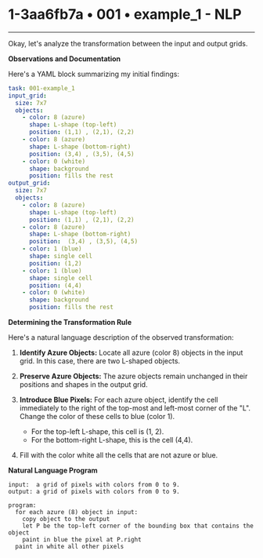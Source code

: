 # 1-3aa6fb7a • 001 • example_1 - NLP

---
Okay, let's analyze the transformation between the input and output grids.

**Observations and Documentation**

Here's a YAML block summarizing my initial findings:

```yaml
task: 001-example_1
input_grid:
  size: 7x7
  objects:
    - color: 8 (azure)
      shape: L-shape (top-left)
      position: (1,1) , (2,1), (2,2)
    - color: 8 (azure)
      shape: L-shape (bottom-right)
      position: (3,4) , (3,5), (4,5)
    - color: 0 (white)
      shape: background
      position: fills the rest
output_grid:
  size: 7x7
  objects:
    - color: 8 (azure)
      shape: L-shape (top-left)
      position: (1,1) , (2,1), (2,2)
    - color: 8 (azure)
      shape: L-shape (bottom-right)
      position:  (3,4) , (3,5), (4,5)
    - color: 1 (blue)
      shape: single cell
      position: (1,2)
    - color: 1 (blue)
      shape: single cell
      position: (4,4)
    - color: 0 (white)
      shape: background
      position: fills the rest
```

**Determining the Transformation Rule**

Here's a natural language description of the observed transformation:

1.  **Identify Azure Objects:** Locate all azure (color 8) objects in the input grid. In this case, there are two L-shaped objects.

2.  **Preserve Azure Objects:** The azure objects remain unchanged in their positions and shapes in the output grid.

3.  **Introduce Blue Pixels:** For each azure object, identify the cell immediately to the right of the top-most and left-most corner of the "L". Change the color of these cells to blue (color 1).

    *   For the top-left L-shape, this cell is (1, 2).
    *    For the bottom-right L-shape, this is the cell (4,4).

4. Fill with the color white all the cells that are not azure or blue.

**Natural Language Program**
```
input:  a grid of pixels with colors from 0 to 9.
output: a grid of pixels with colors from 0 to 9.

program:
  for each azure (8) object in input:
    copy object to the output
    let P be the top-left corner of the bounding box that contains the object
    paint in blue the pixel at P.right
  paint in white all other pixels
```

